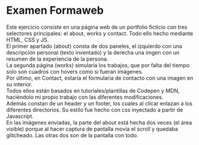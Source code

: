 <h1>Examen Formaweb</h1>
<p> Este ejercicio consiste en una página web de un portfolio ficticio con tres selectores principales: el about, works y contact. Todo ello hecho mediante HTML, CSS y JS.<br> 
El primer apartado (about) consta de dos paneles, el izquierdo con una descripción personal (texto inventado) y la derecha una imgen con un resumen de la experiencia de la persona.<br>
La segunda página (works) simularía los trabajos, que por falta del tiempo solo son cuadros con hovers como si fueran imágenes.<br>
Por último, en Contact, estaría el formularia de contacto con una imagen en su interior.<br>
Todos ellos están basados en tutoriales/plantillas de Codepen y MDN, haciéndolo mi propio trabajo con las diferentes modificaciones.<br>
Además constan de un header y un footer, los cuales al clicar enlazan a los diferentes directorios. Su estilo fue hecho con css inyectado a partir de Javascript.<br>
En las imágenes enviadas, la parte del about está hecha dos veces (el área visible) porque al hacer captura de pantalla movía el scroll y quedaba glitcheado. Las otras dos son de la pantalla con todo.<p>
